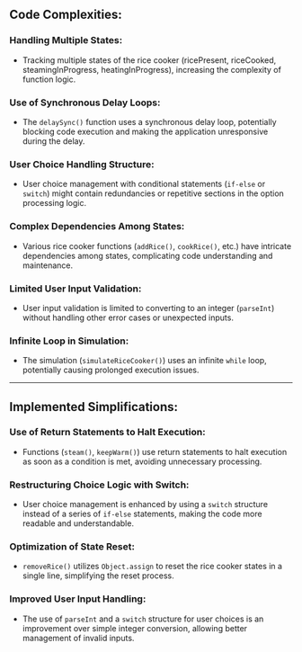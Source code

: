 ## Code Complexities:

### Handling Multiple States:
- Tracking multiple states of the rice cooker (ricePresent, riceCooked, steamingInProgress, heatingInProgress), increasing the complexity of function logic.

### Use of Synchronous Delay Loops:
- The `delaySync()` function uses a synchronous delay loop, potentially blocking code execution and making the application unresponsive during the delay.

### User Choice Handling Structure:
- User choice management with conditional statements (`if-else` or `switch`) might contain redundancies or repetitive sections in the option processing logic.

### Complex Dependencies Among States:
- Various rice cooker functions (`addRice()`, `cookRice()`, etc.) have intricate dependencies among states, complicating code understanding and maintenance.

### Limited User Input Validation:
- User input validation is limited to converting to an integer (`parseInt`) without handling other error cases or unexpected inputs.

### Infinite Loop in Simulation:
- The simulation (`simulateRiceCooker()`) uses an infinite `while` loop, potentially causing prolonged execution issues.

---

## Implemented Simplifications:

### Use of Return Statements to Halt Execution:
- Functions (`steam()`, `keepWarm()`) use return statements to halt execution as soon as a condition is met, avoiding unnecessary processing.

### Restructuring Choice Logic with Switch:
- User choice management is enhanced by using a `switch` structure instead of a series of `if-else` statements, making the code more readable and understandable.

### Optimization of State Reset:
- `removeRice()` utilizes `Object.assign` to reset the rice cooker states in a single line, simplifying the reset process.

### Improved User Input Handling:
- The use of `parseInt` and a `switch` structure for user choices is an improvement over simple integer conversion, allowing better management of invalid inputs.
